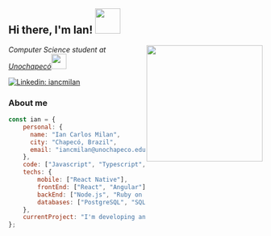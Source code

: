 <h2> Hi there, I'm Ian! <img src="https://media.giphy.com/media/l49JSBc0ragzmcsko/giphy.gif" width="50"></h2>
<img align='right' src="https://media.giphy.com/media/jTNG3RF6EwbkpD4LZx/giphy.gif" width="230">
<p><em>Computer Science student at <a href="https://www.unochapeco.edu.br/">Unochapecó</a><img src="https://media.giphy.com/media/h4TP7zsNRxcXVG9L7T/giphy.gif" width="30"> 
</em></p>

[![Linkedin: iancmilan](https://img.shields.io/badge/-iancmilan-blue?style=flat-square&logo=Linkedin&logoColor=white&link=https://www.linkedin.com/in/iancmilan)](https://www.linkedin.com/in/iancmilan/)

### About me

```javascript
const ian = {
    personal: {
      name: "Ian Carlos Milan",
      city: "Chapecó, Brazil",
      email: "iancmilan@unochapeco.edu.br"
    }, 
    code: ["Javascript", "Typescript", "Ruby", "C++"],
    techs: {
        mobile: ["React Native"],
        frontEnd: ["React", "Angular"],
        backEnd: ["Node.js", "Ruby on Rails"],
        databases: ["PostgreSQL", "SQLite"]
    },
    currentProject: "I'm developing an app for Sistema do Perito using React Native."
};
```



<!-- Links -->
[linkedin]: https://img.shields.io/badge/-iancmilan-blue?style=flat-square&logo=Linkedin&logoColor=white&link=https://www.linkedin.com/in/iancmilan/

<!--
**iancmilan/iancmilan** is a ✨ _special_ ✨ repository because its `README.md` (this file) appears on your GitHub profile.

Here are some ideas to get you started:

- 🔭 I’m currently working on ...
- 🌱 I’m currently learning ...
- 👯 I’m looking to collaborate on ...
- 🤔 I’m looking for help with ...
- 💬 Ask me about ...
- 📫 How to reach me: ...
- 😄 Pronouns: ...
- ⚡ Fun fact: ...
-->
